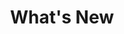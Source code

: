 ---
type: whats-new
icon: "/img/icons/whats-new.png"
quarter: Q3 2022
title: What's New
layout: quarters/list
---